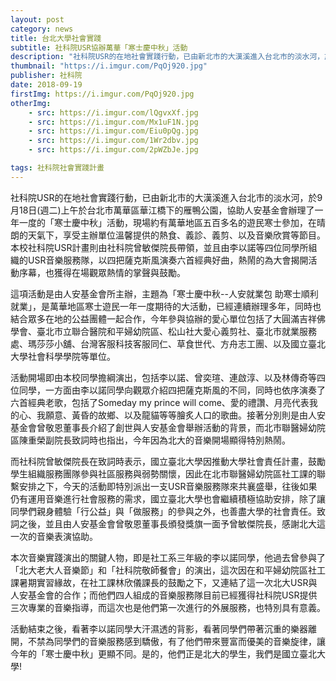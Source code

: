 ```yaml
---
layout: post
category: news
title: 台北大學社會實踐
subtitle: 社科院USR協辦萬華「寒士慶中秋」活動
description: "社科院USR的在地社會實踐行動，已由新北市的大漢溪進入台北市的淡水河，於9月18日(週二)上午於台北市萬華區華江橋下的雁鴨公園..."
thumbnail: "https://i.imgur.com/PqOj920.jpg"
publisher: 社科院
date: 2018-09-19
firstImg: https://i.imgur.com/PqOj920.jpg
otherImg:
    - src: https://i.imgur.com/lQgvxXf.jpg
    - src: https://i.imgur.com/Mx1uF1N.jpg
    - src: https://i.imgur.com/Eiu0pQg.jpg
    - src: https://i.imgur.com/1Wr2dbv.jpg
    - src: https://i.imgur.com/2pWZbJe.jpg

tags: 社科院社會實踐計畫
---
```


社科院USR的在地社會實踐行動，已由新北市的大漢溪進入台北市的淡水河，於9月18日(週二)上午於台北市萬華區華江橋下的雁鴨公園，協助人安基金會辦理了一年一度的「寒士慶中秋」活動，現場約有萬華地區五百多名的遊民寒士參加，在晴朗的天氣下，享受主辦單位溫馨提供的熱食、義診、義剪、以及音樂欣賞等節目。本校社科院USR計畫則由社科院曾敏傑院長帶領，並且由李以諾等四位同學所組織的USR音樂服務隊，以四把薩克斯風演奏六首經典好曲，熱鬧的為大會揭開活動序幕，也獲得在場觀眾熱情的掌聲與鼓勵。

這項活動是由人安基金會所主辦，主題為「寒士慶中秋--人安就業包 助寒士順利就業」，是萬華地區寒士遊民一年一度期待的大活動，已經連續辦理多年，同時也結合眾多在地的公益團體一起合作，今年參與協辦的愛心單位包括了大圓滿吉祥佛學會、臺北市立聯合醫院和平婦幼院區、松山社大愛心義剪社、臺北市就業服務處、瑪莎莎小舖、台灣客服科技客服同仁、草食世代、方舟志工團、以及國立臺北大學社會科學學院等單位。

活動開場即由本校同學擔綱演出，包括李以諾、曾奕瑄、連啟淳、以及林傳奇等四位同學，一方面由李以諾同學向觀眾介紹四把薩克斯風的不同，同時也依序演奏了六首經典老歌，包括了Someday my prince will come、愛的禮讚、月亮代表我的心、我願意、黃昏的故鄉、以及龍貓等等膾炙人口的歌曲。接著分別則是由人安基金會曾敬恩董事長介紹了創世與人安基金會舉辦活動的背景，而北市聯醫婦幼院區陳重榮副院長致詞時也指出，今年因為北大的音樂開場顯得特別熱鬧。

而社科院曾敏傑院長在致詞時表示，國立臺北大學因推動大學社會責任計畫，鼓勵學生組織服務團隊參與社區服務與弱勢關懷，因此在北市聯醫婦幼院區社工課的聯繫安排之下，今天的活動即特別派出一支USR音樂服務隊來共襄盛舉，往後如果仍有運用音樂進行社會服務的需求，國立臺北大學也會繼續積極協助安排，除了讓同學們親身體驗「行公益」與「做服務」的參與之外，也善盡大學的社會責任。致詞之後，並且由人安基金會曾敬恩董事長頒發獎旗一面予曾敏傑院長，感謝北大這一次的音樂表演協助。

本次音樂實踐演出的關鍵人物，即是社工系三年級的李以諾同學，他過去曾參與了「北大老大人音樂節」和「社科院敬師餐會」的演出，這次因在和平婦幼院區社工課暑期實習緣故，在社工課林欣儀課長的鼓勵之下，又連結了這一次北大USR與人安基金會的合作；而他們四人組成的音樂服務隊目前已經獲得社科院USR提供三次專業的音樂指導，而這次也是他們第一次進行的外展服務，也特別具有意義。

活動結束之後，看著李以諾同學大汗濕透的背影，看著同學們帶著沉重的樂器離開，不禁為同學們的音樂服務感到驕傲，有了他們帶來豐富而優美的音樂旋律，讓今年的「寒士慶中秋」更顯不同。是的，他們正是北大的學生，我們是國立臺北大學!